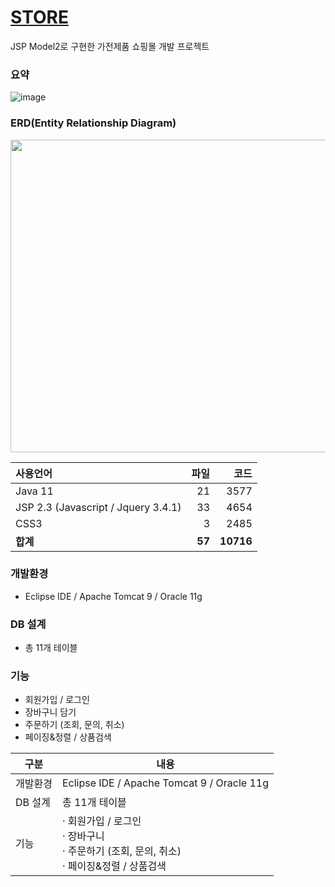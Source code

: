 # [STORE](http://woong-store.com)
JSP Model2로 구현한 가전제품 쇼핑몰 개발 프로젝트  
  

### 요약
![image](https://user-images.githubusercontent.com/98741141/152641651-b04aa094-6d08-4e99-a290-8b4f49b13c4f.png)<br>

### ERD(Entity Relationship Diagram)
<img src="https://user-images.githubusercontent.com/98741141/152640482-c9ca0e64-be88-4926-b672-6462780e1147.JPG" style="width: 800px; height: 500px;">



| 사용언어 | 파일 | 코드 |
| :--- | ---: | ---: |
| Java 11 | 21 | 3577 |
| JSP 2.3 (Javascript / Jquery 3.4.1) | 33 | 4654 |
| CSS3 | 3 | 2485 |
| **합계** | **57** | **10716** |
  
  
### 개발환경
 - Eclipse IDE / Apache Tomcat 9 / Oracle 11g
  
  
### DB 설계
- 총 11개 테이블
  
  

  
  
### 기능
- 회원가입 / 로그인
- 장바구니 담기
- 주문하기 (조회, 문의, 취소)
- 페이징&정렬 / 상품검색

| 구분 | 내용 |
| --- | --- |
| 개발환경 | Eclipse IDE / Apache Tomcat 9 / Oracle 11g |
| DB 설계 | 총 11개 테이블 |
| 기능 | · 회원가입 / 로그인<br> · 장바구니<br>· 주문하기 (조회, 문의, 취소)<br>· 페이징&정렬 / 상품검색 |

						




